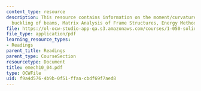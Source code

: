 ```yaml
---
content_type: resource
description: This resource contains information on the moment/curvature relation,
  buckling of beams, Matrix Analysis of Frame Structures, Energy Methods, and Problems.
file: https://ol-ocw-studio-app-qa.s3.amazonaws.com/courses/1-050-solid-mechanics-fall-2004/f9a4d5764b9b0f51ffaacbdf69f7aed8_emech10_04.pdf
file_type: application/pdf
learning_resource_types:
- Readings
parent_title: Readings
parent_type: CourseSection
resourcetype: Document
title: emech10_04.pdf
type: OCWFile
uid: f9a4d576-4b9b-0f51-ffaa-cbdf69f7aed8
---
```

